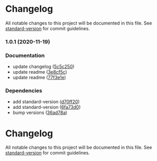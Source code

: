 # Changelog

All notable changes to this project will be documented in this file. See [standard-version](https://github.com/conventional-changelog/standard-version) for commit guidelines.

### 1.0.1 (2020-11-19)


### Documentation

* update changelog ([5c5c250](https://github.com/h-enk/henkverlinde.com/commit/5c5c250eac8754beeda42934768dcdabbb107a72))
* update readme ([3e8cf5c](https://github.com/h-enk/henkverlinde.com/commit/3e8cf5c3733dcee78895380fbb1422e704106809))
* update readme ([77f3e1e](https://github.com/h-enk/henkverlinde.com/commit/77f3e1e563ba155d12f26a928f862facbd46e701))


### Dependencies

* add standard-version ([d70ff20](https://github.com/h-enk/henkverlinde.com/commit/d70ff20f9759694d107678abda4f4a4c33f2125b))
* add standard-version ([6fa73d0](https://github.com/h-enk/henkverlinde.com/commit/6fa73d051676b1f137bb04e99d5ad84c6d140dfc))
* bump versions ([36ad78a](https://github.com/h-enk/henkverlinde.com/commit/36ad78a49cdc8eba8d40bd356ad84e0afa2256cb))

# Changelog

All notable changes to this project will be documented in this file. See [standard-version](https://github.com/conventional-changelog/standard-version) for commit guidelines.
